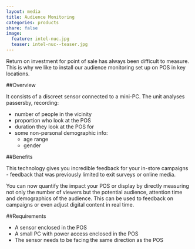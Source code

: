 ```yaml
---
layout: media
title: Audience Monitoring
categories: products
share: false
image:
  feature: intel-nuc.jpg
  teaser: intel-nuc--teaser.jpg
---
```

Return on investment for point of sale has always been difficult to measure. This is why we like to install our audience monitoring set up on POS in key locations.

##Overview

It consists of a discreet sensor connected to a mini-PC. The unit analyses passersby, recording:

- number of people in the vicinity
- proportion who look at the POS
- duration they look at the POS for
- some non-personal demographic info:
  - age range
  - gender

##Benefits

This technology gives you incredible feedback for your in-store campaigns - feedback that was previously limited to exit surveys or online media.

You can now quantify the impact your POS or display by directly measuring not only the number of viewers but the potential audience, attention time and demographics of the audience. This can be used to feedback on campaigns or even adjust digital content in real time.

##Requirements

- A sensor enclosed in the POS
- A small PC with power access enclosed in the POS
- The sensor needs to be facing the same direction as the POS
